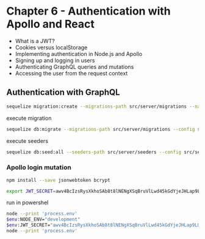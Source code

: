 # Chapter 6 - Authentication with Apollo and React
- What is a JWT?
- Cookies versus localStorage
- Implementing authentication in Node.js and Apollo
- Signing up and logging in users
- Authenticating GraphQL queries and mutations
- Accessing the user from the request context

## Authentication with GraphQL
```sh
sequelize migration:create --migrations-path src/server/migrations --name add-email-password-to-post
```

execute migration
```sh
sequelize db:migrate --migrations-path src/server/migrations --config src/server/config/index.js
```

execute seeders
```sh
sequelize db:seed:all --seeders-path src/server/seeders --config src/server/config/index.js
```

### Apollo login mutation
```sh
npm install --save jsonwebtoken bcrypt
```

```sh
export JWT_SECRET=awv4BcIzsRysXkhoSAb8t8lNENgXSqBruVlLwd45kGdYjeJHLap9LUJ1t9DTdw36DvLcWs3qEkPyCY6vOyNljlh2Er952h2gDzYwG82rs1qfTzdVIg89KTaQ4SWI1YGY
```

run in powershel 
```sh
node --print 'process.env'
$env:NODE_ENV="development"
$env:JWT_SECRET="awv4BcIzsRysXkhoSAb8t8lNENgXSqBruVlLwd45kGdYjeJHLap9LUJ1t9DTdw36DvLcWs3qEkPyCY6vOyNljlh2Er952h2gDzYwG82rs1qfTzdVIg89KTaQ4SWI1YGY"
node --print 'process.env'
```
